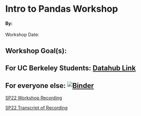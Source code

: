 # Intro to Pandas Workshop
#### By: 
Workshop Date: 

## Workshop Goal(s): 


## For UC Berkeley Students: [Datahub Link](https://datahub.berkeley.edu/hub/user-redirect/interact?account=ds-peer-consulting&repo=sp22-pandas-workshop&branch=main&subpath=pandas-workshop-sp22.ipynb)

## For everyone else: [![Binder](https://mybinder.org/badge_logo.svg)](https://mybinder.org/v2/gh/ds-peer-consulting/sp22-pandas-workshop/HEAD)

[SP22 Workshop Recording]()

[SP22 Transcript of Recording]()
